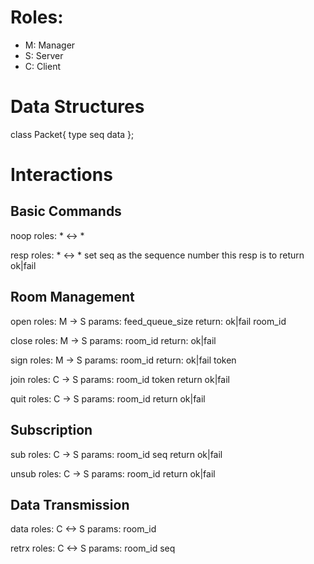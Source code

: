 # Roles:

* M: Manager
* S: Server
* C: Client

# Data Structures

class Packet{
	type
	seq
	data
};

# Interactions

## Basic Commands

noop
	roles: * <-> *

resp
	roles: * <-> *
	set seq as the sequence number this resp is to
	return ok|fail

## Room Management

open
	roles: M -> S
	params: feed_queue_size
	return: ok|fail room_id

close
	roles: M -> S
	params: room_id
	return: ok|fail

sign
	roles: M -> S
	params: room_id
	return: ok|fail token

join
	roles: C -> S
	params: room_id token
	return ok|fail

quit
	roles: C -> S
	params: room_id
	return ok|fail

## Subscription

sub
	roles: C -> S
	params: room_id seq
	return ok|fail

unsub
	roles: C -> S
	params: room_id
	return ok|fail

## Data Transmission

data
	roles: C <-> S
	params: room_id

retrx
	roles: C <-> S
	params: room_id seq








